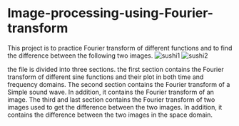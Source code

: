 # Image-processing-using-Fourier-transform
This project is to practice Fourier transform of different functions and to find the difference between the following two images. 
![sushi1](https://user-images.githubusercontent.com/56048909/147371749-02d0181e-4770-4985-859e-fbe12002fcce.jpg) 
![sushi2](https://user-images.githubusercontent.com/56048909/147371750-82a70d30-04db-4208-9383-c3bb6c2597de.jpg)

the file is divided into three sections. 
the first section contains the Fourier transform of different sine functions and their plot in both time and frequency domains. 
The second section contains the Fourier transform of a Simple sound wave. In addition, it contains the Fourier transform of an image. 
The third and last section contains the Fourier transform of two images used to get the difference between the two images. In addition, it contains the difference between the two images in the space domain. 
